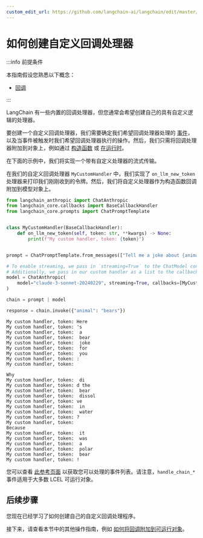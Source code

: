 ```yaml
---
custom_edit_url: https://github.com/langchain-ai/langchain/edit/master/docs/docs/how_to/custom_callbacks.ipynb
---
```


# 如何创建自定义回调处理器

:::info 前提条件

本指南假设您熟悉以下概念：

- [回调](/docs/concepts/#callbacks)

:::

LangChain 有一些内置的回调处理器，但您通常会希望创建自己的具有自定义逻辑的处理器。

要创建一个自定义回调处理器，我们需要确定我们希望回调处理器处理的 [事件](https://api.python.langchain.com/en/latest/callbacks/langchain_core.callbacks.base.BaseCallbackHandler.html#langchain-core-callbacks-base-basecallbackhandler)，以及当事件被触发时我们希望回调处理器执行的操作。然后，我们只需将回调处理器附加到对象上，例如通过 [构造函数](/docs/how_to/callbacks_constructor) 或 [在运行时](/docs/how_to/callbacks_runtime)。

在下面的示例中，我们将实现一个带有自定义处理器的流式传输。

在我们的自定义回调处理器 `MyCustomHandler` 中，我们实现了 `on_llm_new_token` 处理器来打印我们刚刚收到的令牌。然后，我们将自定义处理器作为构造函数回调附加到模型对象上。


```python
from langchain_anthropic import ChatAnthropic
from langchain_core.callbacks import BaseCallbackHandler
from langchain_core.prompts import ChatPromptTemplate


class MyCustomHandler(BaseCallbackHandler):
    def on_llm_new_token(self, token: str, **kwargs) -> None:
        print(f"My custom handler, token: {token}")


prompt = ChatPromptTemplate.from_messages(["Tell me a joke about {animal}"])

# To enable streaming, we pass in `streaming=True` to the ChatModel constructor
# Additionally, we pass in our custom handler as a list to the callbacks parameter
model = ChatAnthropic(
    model="claude-3-sonnet-20240229", streaming=True, callbacks=[MyCustomHandler()]
)

chain = prompt | model

response = chain.invoke({"animal": "bears"})
```
```output
My custom handler, token: Here
My custom handler, token: 's
My custom handler, token:  a
My custom handler, token:  bear
My custom handler, token:  joke
My custom handler, token:  for
My custom handler, token:  you
My custom handler, token: :
My custom handler, token: 

Why
My custom handler, token:  di
My custom handler, token: d the
My custom handler, token:  bear
My custom handler, token:  dissol
My custom handler, token: ve
My custom handler, token:  in
My custom handler, token:  water
My custom handler, token: ?
My custom handler, token: 
Because
My custom handler, token:  it
My custom handler, token:  was
My custom handler, token:  a
My custom handler, token:  polar
My custom handler, token:  bear
My custom handler, token: !
```
您可以查看 [此参考页面](https://api.python.langchain.com/en/latest/callbacks/langchain_core.callbacks.base.BaseCallbackHandler.html#langchain-core-callbacks-base-basecallbackhandler) 以获取您可以处理的事件列表。请注意，`handle_chain_*` 事件适用于大多数 LCEL 可运行对象。

## 后续步骤

您现在已经学习了如何创建自己的自定义回调处理程序。

接下来，请查看本节中的其他操作指南，例如 [如何将回调附加到可运行对象](/docs/how_to/callbacks_attach)。